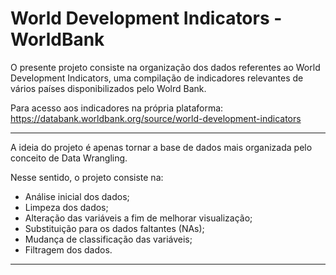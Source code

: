 # World Development Indicators - WorldBank

O presente projeto consiste na organização dos dados referentes ao World Development Indicators, uma compilação de indicadores relevantes de vários países disponibilizados pelo Wolrd Bank.

Para acesso aos indicadores na própria plataforma:
https://databank.worldbank.org/source/world-development-indicators

<hr>

A ideia do projeto é apenas tornar a base de dados mais organizada pelo conceito de Data Wrangling.

Nesse sentido, o projeto consiste na:

- Análise inicial dos dados;
- Limpeza dos dados;
- Alteração das variáveis a fim de melhorar visualização;
- Substituição para os dados faltantes (NAs);
- Mudança de classificação das variáveis;
- Filtragem dos dados.

<hr>
